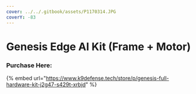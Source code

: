 ```yaml
---
cover: ../../.gitbook/assets/P1170314.JPG
coverY: -83
---
```


# Genesis Edge AI Kit (Frame + Motor)



### Purchase Here:

{% embed url="https://www.k9defense.tech/store/p/genesis-full-hardware-kit-j2g47-s429t-xrbjd" %}



